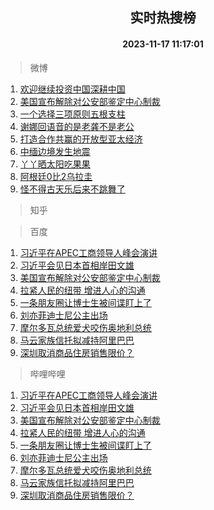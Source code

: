 <div align="center"><h2>实时热搜榜</h2><h4>2023-11-17 11:17:01</h4></div>

> 微博  

1. [欢迎继续投资中国深耕中国](https://s.weibo.com/weibo?q=%23%E6%AC%A2%E8%BF%8E%E7%BB%A7%E7%BB%AD%E6%8A%95%E8%B5%84%E4%B8%AD%E5%9B%BD%E6%B7%B1%E8%80%95%E4%B8%AD%E5%9B%BD%23&t=31&band_rank=1&Refer=top)<br />
2. [美国宣布解除对公安部鉴定中心制裁](https://s.weibo.com/weibo?q=%23%E7%BE%8E%E5%9B%BD%E5%AE%A3%E5%B8%83%E8%A7%A3%E9%99%A4%E5%AF%B9%E5%85%AC%E5%AE%89%E9%83%A8%E9%89%B4%E5%AE%9A%E4%B8%AD%E5%BF%83%E5%88%B6%E8%A3%81%23&t=31&band_rank=2&Refer=top)<br />
3. [一个选择三项原则五根支柱](https://s.weibo.com/weibo?q=%23%E4%B8%80%E4%B8%AA%E9%80%89%E6%8B%A9%E4%B8%89%E9%A1%B9%E5%8E%9F%E5%88%99%E4%BA%94%E6%A0%B9%E6%94%AF%E6%9F%B1%23&t=31&band_rank=3&Refer=top)<br />
4. [谢娜回语音的是老龚不是老公](https://s.weibo.com/weibo?q=%E8%B0%A2%E5%A8%9C%E5%9B%9E%E8%AF%AD%E9%9F%B3%E7%9A%84%E6%98%AF%E8%80%81%E9%BE%9A%E4%B8%8D%E6%98%AF%E8%80%81%E5%85%AC&t=31&band_rank=4&Refer=top)<br />
5. [打造合作共赢的开放型亚太经济](https://s.weibo.com/weibo?q=%23%E6%89%93%E9%80%A0%E5%90%88%E4%BD%9C%E5%85%B1%E8%B5%A2%E7%9A%84%E5%BC%80%E6%94%BE%E5%9E%8B%E4%BA%9A%E5%A4%AA%E7%BB%8F%E6%B5%8E%23&t=31&band_rank=5&Refer=top)<br />
6. [中缅边境发生地震](https://s.weibo.com/weibo?q=%23%E4%B8%AD%E7%BC%85%E8%BE%B9%E5%A2%83%E5%8F%91%E7%94%9F%E5%9C%B0%E9%9C%87%23&t=31&band_rank=6&Refer=top)<br />
7. [丫丫晒太阳吃果果](https://s.weibo.com/weibo?q=%23%E4%B8%AB%E4%B8%AB%E6%99%92%E5%A4%AA%E9%98%B3%E5%90%83%E6%9E%9C%E6%9E%9C%23&t=31&band_rank=7&Refer=top)<br />
8. [阿根廷0比2乌拉圭](https://s.weibo.com/weibo?q=%23%E9%98%BF%E6%A0%B9%E5%BB%B70%E6%AF%942%E4%B9%8C%E6%8B%89%E5%9C%AD%23&t=31&band_rank=8&Refer=top)<br />
9. [怪不得古天乐后来不跳舞了](https://s.weibo.com/weibo?q=%E6%80%AA%E4%B8%8D%E5%BE%97%E5%8F%A4%E5%A4%A9%E4%B9%90%E5%90%8E%E6%9D%A5%E4%B8%8D%E8%B7%B3%E8%88%9E%E4%BA%86&t=31&band_rank=9&Refer=top)<br />

> 知乎  


> 百度  

1. [习近平在APEC工商领导人峰会演讲](https://www.baidu.com/s?wd=%E4%B9%A0%E8%BF%91%E5%B9%B3%E5%9C%A8APEC%E5%B7%A5%E5%95%86%E9%A2%86%E5%AF%BC%E4%BA%BA%E5%B3%B0%E4%BC%9A%E6%BC%94%E8%AE%B2&sa=fyb_news&rsv_dl=fyb_news)<br />
2. [习近平会见日本首相岸田文雄](https://www.baidu.com/s?wd=%E4%B9%A0%E8%BF%91%E5%B9%B3%E4%BC%9A%E8%A7%81%E6%97%A5%E6%9C%AC%E9%A6%96%E7%9B%B8%E5%B2%B8%E7%94%B0%E6%96%87%E9%9B%84&sa=fyb_news&rsv_dl=fyb_news)<br />
3. [美国宣布解除对公安部鉴定中心制裁](https://www.baidu.com/s?wd=%E7%BE%8E%E5%9B%BD%E5%AE%A3%E5%B8%83%E8%A7%A3%E9%99%A4%E5%AF%B9%E5%85%AC%E5%AE%89%E9%83%A8%E9%89%B4%E5%AE%9A%E4%B8%AD%E5%BF%83%E5%88%B6%E8%A3%81&sa=fyb_news&rsv_dl=fyb_news)<br />
4. [拉紧人民的纽带 增进人心的沟通](https://www.baidu.com/s?wd=%E6%8B%89%E7%B4%A7%E4%BA%BA%E6%B0%91%E7%9A%84%E7%BA%BD%E5%B8%A6+%E5%A2%9E%E8%BF%9B%E4%BA%BA%E5%BF%83%E7%9A%84%E6%B2%9F%E9%80%9A&sa=fyb_news&rsv_dl=fyb_news)<br />
5. [一条朋友圈让博士生被间谍盯上了](https://www.baidu.com/s?wd=%E4%B8%80%E6%9D%A1%E6%9C%8B%E5%8F%8B%E5%9C%88%E8%AE%A9%E5%8D%9A%E5%A3%AB%E7%94%9F%E8%A2%AB%E9%97%B4%E8%B0%8D%E7%9B%AF%E4%B8%8A%E4%BA%86&sa=fyb_news&rsv_dl=fyb_news)<br />
6. [刘亦菲迪士尼公主出场](https://www.baidu.com/s?wd=%E5%88%98%E4%BA%A6%E8%8F%B2%E8%BF%AA%E5%A3%AB%E5%B0%BC%E5%85%AC%E4%B8%BB%E5%87%BA%E5%9C%BA&sa=fyb_news&rsv_dl=fyb_news)<br />
7. [摩尔多瓦总统爱犬咬伤奥地利总统](https://www.baidu.com/s?wd=%E6%91%A9%E5%B0%94%E5%A4%9A%E7%93%A6%E6%80%BB%E7%BB%9F%E7%88%B1%E7%8A%AC%E5%92%AC%E4%BC%A4%E5%A5%A5%E5%9C%B0%E5%88%A9%E6%80%BB%E7%BB%9F&sa=fyb_news&rsv_dl=fyb_news)<br />
8. [马云家族信托拟减持阿里巴巴](https://www.baidu.com/s?wd=%E9%A9%AC%E4%BA%91%E5%AE%B6%E6%97%8F%E4%BF%A1%E6%89%98%E6%8B%9F%E5%87%8F%E6%8C%81%E9%98%BF%E9%87%8C%E5%B7%B4%E5%B7%B4&sa=fyb_news&rsv_dl=fyb_news)<br />
9. [深圳取消商品住房销售限价？](https://www.baidu.com/s?wd=%E6%B7%B1%E5%9C%B3%E5%8F%96%E6%B6%88%E5%95%86%E5%93%81%E4%BD%8F%E6%88%BF%E9%94%80%E5%94%AE%E9%99%90%E4%BB%B7%EF%BC%9F&sa=fyb_news&rsv_dl=fyb_news)<br />

> 哔哩哔哩  

1. [习近平在APEC工商领导人峰会演讲](https://www.baidu.com/s?wd=%E4%B9%A0%E8%BF%91%E5%B9%B3%E5%9C%A8APEC%E5%B7%A5%E5%95%86%E9%A2%86%E5%AF%BC%E4%BA%BA%E5%B3%B0%E4%BC%9A%E6%BC%94%E8%AE%B2&sa=fyb_news&rsv_dl=fyb_news)<br />
2. [习近平会见日本首相岸田文雄](https://www.baidu.com/s?wd=%E4%B9%A0%E8%BF%91%E5%B9%B3%E4%BC%9A%E8%A7%81%E6%97%A5%E6%9C%AC%E9%A6%96%E7%9B%B8%E5%B2%B8%E7%94%B0%E6%96%87%E9%9B%84&sa=fyb_news&rsv_dl=fyb_news)<br />
3. [美国宣布解除对公安部鉴定中心制裁](https://www.baidu.com/s?wd=%E7%BE%8E%E5%9B%BD%E5%AE%A3%E5%B8%83%E8%A7%A3%E9%99%A4%E5%AF%B9%E5%85%AC%E5%AE%89%E9%83%A8%E9%89%B4%E5%AE%9A%E4%B8%AD%E5%BF%83%E5%88%B6%E8%A3%81&sa=fyb_news&rsv_dl=fyb_news)<br />
4. [拉紧人民的纽带 增进人心的沟通](https://www.baidu.com/s?wd=%E6%8B%89%E7%B4%A7%E4%BA%BA%E6%B0%91%E7%9A%84%E7%BA%BD%E5%B8%A6+%E5%A2%9E%E8%BF%9B%E4%BA%BA%E5%BF%83%E7%9A%84%E6%B2%9F%E9%80%9A&sa=fyb_news&rsv_dl=fyb_news)<br />
5. [一条朋友圈让博士生被间谍盯上了](https://www.baidu.com/s?wd=%E4%B8%80%E6%9D%A1%E6%9C%8B%E5%8F%8B%E5%9C%88%E8%AE%A9%E5%8D%9A%E5%A3%AB%E7%94%9F%E8%A2%AB%E9%97%B4%E8%B0%8D%E7%9B%AF%E4%B8%8A%E4%BA%86&sa=fyb_news&rsv_dl=fyb_news)<br />
6. [刘亦菲迪士尼公主出场](https://www.baidu.com/s?wd=%E5%88%98%E4%BA%A6%E8%8F%B2%E8%BF%AA%E5%A3%AB%E5%B0%BC%E5%85%AC%E4%B8%BB%E5%87%BA%E5%9C%BA&sa=fyb_news&rsv_dl=fyb_news)<br />
7. [摩尔多瓦总统爱犬咬伤奥地利总统](https://www.baidu.com/s?wd=%E6%91%A9%E5%B0%94%E5%A4%9A%E7%93%A6%E6%80%BB%E7%BB%9F%E7%88%B1%E7%8A%AC%E5%92%AC%E4%BC%A4%E5%A5%A5%E5%9C%B0%E5%88%A9%E6%80%BB%E7%BB%9F&sa=fyb_news&rsv_dl=fyb_news)<br />
8. [马云家族信托拟减持阿里巴巴](https://www.baidu.com/s?wd=%E9%A9%AC%E4%BA%91%E5%AE%B6%E6%97%8F%E4%BF%A1%E6%89%98%E6%8B%9F%E5%87%8F%E6%8C%81%E9%98%BF%E9%87%8C%E5%B7%B4%E5%B7%B4&sa=fyb_news&rsv_dl=fyb_news)<br />
9. [深圳取消商品住房销售限价？](https://www.baidu.com/s?wd=%E6%B7%B1%E5%9C%B3%E5%8F%96%E6%B6%88%E5%95%86%E5%93%81%E4%BD%8F%E6%88%BF%E9%94%80%E5%94%AE%E9%99%90%E4%BB%B7%EF%BC%9F&sa=fyb_news&rsv_dl=fyb_news)<br />

